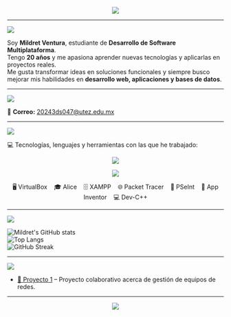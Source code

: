 <p align="center">
  <!-- Presentación animada -->
  <img src="https://readme-typing-svg.herokuapp.com?font=Fira+Code&size=30&duration=4000&pause=500&color=9A7DFA&center=true&vCenter=true&width=750&lines=Holaaa!%2C+soy+Mildret+Ventura+🌙" />
</p>

---

<!-- Sobre mí -->
<p align="left">
  <img src="https://readme-typing-svg.herokuapp.com?font=Fira+Code&size=22&duration=3500&pause=700&color=FF69B4&width=435&lines=🌌+Sobre+mí&repeat=false" />
</p>

Soy **Mildret Ventura**, estudiante de **Desarrollo de Software Multiplataforma**.  
Tengo **20 años** y me apasiona aprender nuevas tecnologías y aplicarlas en proyectos reales.  
Me gusta transformar ideas en soluciones funcionales y siempre busco mejorar mis habilidades en **desarrollo web, aplicaciones y bases de datos**.  

---

<!-- Contacto -->
<p align="left">
  <img src="https://readme-typing-svg.herokuapp.com?font=Fira+Code&size=22&duration=3000&pause=800&color=7FFFD4&width=435&lines=📬+Contacto&repeat=false" />
</p>

📧 **Correo:** [20243ds047@utez.edu.mx](mailto:20243ds047@utez.edu.mx)  

---

<!-- Pila Tecnológica -->
<p align="left">
  <img src="https://readme-typing-svg.herokuapp.com?font=Fira+Code&size=22&duration=2500&pause=600&color=FFD700&width=500&lines=⚡+Pila+Tecnológica&repeat=false" />
</p>

💻 Tecnologías, lenguajes y herramientas con las que he trabajado:

<p align="center"> 
  <img src="https://readme-typing-svg.herokuapp.com?font=Fira+Code&size=20&duration=3500&pause=1000&color=00FF7F&center=true&vCenter=true&width=750&lines=Lenguajes%3A+C;C++;Python;PHP;JavaScript;HTML;CSS;Java;IDEs%3A+NetBeans;Visual+Studio;IntelliJ+IDEA;Sublime+Text;PSeInt;Alice;App+Inventor;Dev-C++;Bases+de+datos%3A+MySQL;XAMPP;Virtualización%3A+VirtualBox;SELinux;Redes%3A+Packet+Tracer;Diseño%3A+Figma;Control+de+versiones%3A+Git+Bash;GitHub&repeat=infinite" /> 
</p>

<p align="center">
  <img src="https://skillicons.dev/icons?i=c,cpp,python,php,js,html,css,java,vscode,figma,git,github,gitbash" />
</p>

<p align="center">
  🖥️ VirtualBox &nbsp;&nbsp; 🎓 Alice &nbsp;&nbsp; 🗄️ XAMPP &nbsp;&nbsp; 🌐 Packet Tracer &nbsp;&nbsp; 📝 PSeInt &nbsp;&nbsp; 📱 App Inventor &nbsp;&nbsp; 💻 Dev-C++
</p>

---

<!-- Estadísticas -->
<p align="left">
  <img src="https://readme-typing-svg.herokuapp.com?font=Fira+Code&size=22&duration=2800&pause=900&color=00BFFF&width=435&lines=📊+Estadísticas&repeat=false" />
</p>

![Mildret's GitHub stats](https://github-readme-stats.vercel.app/api?username=Mildret-Ventura&show_icons=true&theme=radical)  
![Top Langs](https://github-readme-stats.vercel.app/api/top-langs/?username=Mildret-Ventura&layout=compact&theme=radical)  
![GitHub Streak](https://streak-stats.demolab.com/?user=Mildret-Ventura&theme=radical)  

---

<!-- Proyectos Destacados -->
<p align="left">
  <img src="https://readme-typing-svg.herokuapp.com?font=Fira+Code&size=22&duration=2800&pause=900&color=FF8C00&width=500&lines=🚀+Proyectos+Destacados&repeat=false" />
</p>

- [🔗 Proyecto 1](https://github.com/Vixo-vDev/Integradora_Zentix) – Proyecto colaborativo acerca de gestión de equipos de redes.

---

<p align="center">
  <img src="https://readme-typing-svg.herokuapp.com?font=Fira+Code&size=24&duration=3500&pause=1000&color=BA55D3&center=true&vCenter=true&width=900&lines=🌌+Aquí+cada+línea+de+código+cuenta+una+historia" />
</p>
